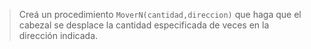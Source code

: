 > Creá un procedimiento `MoverN(cantidad,direccion)` que haga que el cabezal se desplace la cantidad especificada de veces en la dirección indicada.